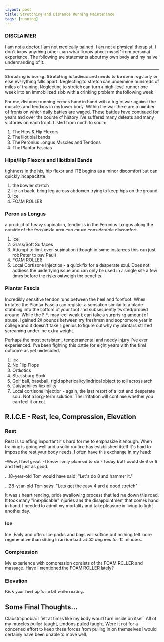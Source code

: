```yaml
---
layout: post
title: Stretching and Distance Running Maintenance
tags: [running]
---
```


### DISCLAIMER
I am not a doctor. I am not medically trained. I am not a physical therapist. I don't know anything other than what I know about myself from personal experience. The following are statements about my own body and my naive understanding of it. 

---

Stretching is boring. Stretching is tedious and needs to be done regularly or else everything falls apart. Neglecting to stretch can undermine hundreds of miles of training. Neglecting to stretch can turn a high-level runner one week into an immobilized slob with a drinking problem the following week.

For me, distance running comes hand in hand with a tug of war against the muscles and tendons in my lower body. Within the war there are a number of fronts on which daily battles are waged. These battles have continued for years and over the course of history I've suffered many defeats and many victories on each front. Listed from north to south:

1. The Hips &amp; Hip Flexors
2. The Iliotibial bands
3. The Peronius Longus Muscles and Tendons
4. The Plantar Fascias

### Hips/Hip Flexors and Iliotibial Bands

tightness in the hip, hip flexor and ITB begins as a minor discomfort but can quickly incapacitate.

1. the bowler stretch
2. lie on back, bring leg across abdomen trying to keep hips on the ground
3. ice
4. FOAM ROLLER

### Peronius Longus

a product of heavy supination, tendinitis in the Peronius Longus along the outside of the foot/ankle area can cause considerable discomfort.

1. Ice
2. Grass/Soft Surfaces
3. Attempt to limit over-supination (though in some instances this can just rob Peter to pay Paul)
4. FOAM ROLLER
5. Local Cortisone Injection - a quick fix for a desperate soul. Does not address the underlying issue and can only be used in a single site a few times before the risks outweigh the benefits.

### Plantar Fascia

Incredibly sensitive tendon runs between the heel and forefoot. When irritated the Plantar Fascia can register a sensation similar to a blade stabbing into the bottom of your foot and subsequently twisted/probed around. While the P.F. may feel weak it can take a surprising amount of abuse. I gained 20 pounds between my freshman and sophomore year in college and it doesn't take a genius to figure out why my plantars started screaming under the extra weight.

Perhaps the most persistent, temperamental and needy injury I've ever experienced. I've been fighting this battle for eight years with the final outcome as yet undecided.

1. Ice
2. No Flip Flops
3. Orthotics
4. Strassburg Sock
5. Golf ball, baseball, rigid spherical/cylindrical object to roll across arch
6. Calf/achilles flexibility
7. Local cortisone injection - again, the last resort of a lost and desperate soul. Not a long-term solution. The irritation will continue whether you can feel it or not.

R.I.C.E - Rest, Ice, Compression, Elevation
---

### Rest

Rest is so effing important it's hard for me to emphasize it enough. When training is going well and a solid routine has established itself it's hard to impose the rest your body needs. I often have this exchange in my head:

-Wow, I feel great.
-I know I only planned to do 4 today but I could do 6 or 8 and feel just as good.

...18-year-old Tom would have said: "Let's do 8 and hammer it."

...28-year-old Tom says: "Lets get the easy 4 and a good stretch"

It was a heart rending, pride swallowing process that led me down this road. It took many "inexplicable" injuries and the disappointment that comes hand in hand. I needed to admit my mortality and take pleasure in living to fight another day.

### Ice

Ice. Early and often. Ice packs and bags will suffice but nothing felt more regenerative than sitting in an ice bath at 55 degrees for 15 minutes. 

### Compression

My experience with compression consists of the FOAM ROLLER and massage. Have I mentioned the FOAM ROLLER lately?


### Elevation

Kick your feet up for a bit while resting.


Some Final Thoughts...
---


Claustrophobia: I felt at times like my body would turn inside on itself. All of my muscles pulled taught, tendons pulled taught. Were it not for a concerted effort to keep these forces from pulling in on themselves I would certainly have been unable to move well. 

